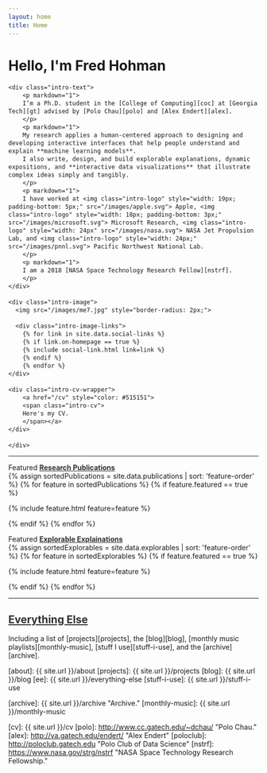 ```yaml
---
layout: home
title: Home
---
```


<h1 class="intro-title">Hello, I'm Fred Hohman</h1>
<!-- *But you can call me Fred. Nice to meet you.* -->

<!-- {% include nav.html %} -->

<div class="intro">
	
	<div class="intro-text">
		<p markdown="1">
		I’m a Ph.D. student in the [College of Computing][coc] at [Georgia Tech][gt] advised by [Polo Chau][polo] and [Alex Endert][alex]. 
		</p>
		<p markdown="1">
		My research applies a human-centered approach to designing and developing interactive interfaces that help people understand and explain **machine learning models**.
		I also write, design, and build explorable explanations, dynamic expositions, and **interactive data visualizations** that illustrate complex ideas simply and tangibly.
		</p>
		<p markdown="1">
		I have worked at <img class="intro-logo" style="width: 19px; padding-bottom: 5px;" src="/images/apple.svg"> Apple, <img class="intro-logo" style="width: 18px; padding-bottom: 3px;" src="/images/microsoft.svg"> Microsoft Research, <img class="intro-logo" style="width: 24px" src="/images/nasa.svg"> NASA Jet Propulsion Lab, and <img class="intro-logo" style="width: 24px;" src="/images/pnnl.svg"> Pacific Northwest National Lab.
		</p>
		<p markdown="1">
		I am a 2018 [NASA Space Technology Research Fellow][nstrf].
		</p>
	</div>

	<div class="intro-image">
	  <img src="/images/me7.jpg" style="border-radius: 2px;">

	  <div class="intro-image-links">
		{% for link in site.data.social-links %}
		{% if link.on-homepage == true %}
		{% include social-link.html link=link %}
		{% endif %}
		{% endfor %}
	</div>
	
	<div class="intro-cv-wrapper">
		<a href="/cv" style="color: #515151">
		<span class="intro-cv">
		Here's my CV.
		</span></a>
	</div>
	
	</div>

</div>

<!-- <div style="padding-top:15px;"></div> -->

<hr style="margin-left: 0;">
<div class="cover-wrapper">
	<div class="cover-side">
		Featured <a href="/cv#publications" style="color: #303030"><strong>Research Publications</strong></a>
	</div>
{% assign sortedPublications = site.data.publications | sort: 'feature-order' %}
{% for feature in sortedPublications %}
{% if feature.featured == true %}

{% include feature.html feature=feature %}

{% endif %}
{% endfor %}
</div>	

<!-- <hr style="margin-left: 0;"> -->

<div class="cover-wrapper">
	<div class="cover-side">
	Featured <a href="/cv#explorable-explanations" style="color: #303030"><strong>Explorable Explainations</strong></a>
</div>
{% assign sortedExplorables = site.data.explorables | sort: 'feature-order' %}
{% for feature in sortedExplorables %}
{% if feature.featured == true %}

{% include feature.html feature=feature %}

{% endif %}
{% endfor %}
</div>

<hr style="margin-left: 0;">

<h2 class="everything-else" markdown="1"><a href="/everything-else" style="color: #303030">Everything Else</a></h2>
<p class="everything-else" markdown="1">
Including a list of [projects][projects], the [blog][blog], [monthly music playlists][monthly-music], [stuff I use][stuff-i-use], and the [archive][archive].
</p>

[about]: {{ site.url }}/about
[projects]: {{ site.url }}/projects
[blog]: {{ site.url }}/blog
[ee]: {{ site.url }}/everything-else
[stuff-i-use]: {{ site.url }}/stuff-i-use
<!-- [photos]: {{ site.url }}/photos -->
[archive]: {{ site.url }}/archive "Archive."
[monthly-music]: {{ site.url }}/monthly-music

[gt]: http://www.gatech.edu "Georgia Tech"
[cse]: http://cse.gatech.edu "Georgia Tech Computational Science and Engineering"
[coc]: http://www.cc.gatech.edu "Georgia Tech College of Computing"

[cv]: {{ site.url }}/cv
[polo]: http://www.cc.gatech.edu/~dchau/ "Polo Chau."
[alex]: http://va.gatech.edu/endert/ "Alex Endert"
[poloclub]: http://poloclub.gatech.edu "Polo Club of Data Science"
[nstrf]: https://www.nasa.gov/strg/nstrf "NASA Space Technology Research Fellowship."
